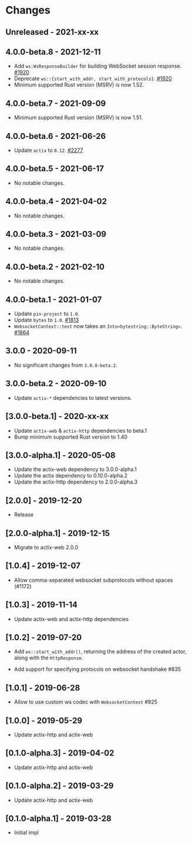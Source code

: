 # Changes

## Unreleased - 2021-xx-xx


## 4.0.0-beta.8 - 2021-12-11
* Add `ws:WsResponseBuilder` for building WebSocket session response. [#1920]
* Deprecate `ws::{start_with_addr, start_with_protocols}`. [#1920]
* Minimum supported Rust version (MSRV) is now 1.52.

[#1920]: https://github.com/actix/actix-web/pull/1920


## 4.0.0-beta.7 - 2021-09-09
* Minimum supported Rust version (MSRV) is now 1.51.


## 4.0.0-beta.6 - 2021-06-26
* Update `actix` to `0.12`. [#2277]

[#2277]: https://github.com/actix/actix-web/pull/2277


## 4.0.0-beta.5 - 2021-06-17
* No notable changes.


## 4.0.0-beta.4 - 2021-04-02
* No notable changes.


## 4.0.0-beta.3 - 2021-03-09
* No notable changes.


## 4.0.0-beta.2 - 2021-02-10
* No notable changes.


## 4.0.0-beta.1 - 2021-01-07
* Update `pin-project` to `1.0`.
* Update `bytes` to `1.0`. [#1813]
* `WebsocketContext::text` now takes an `Into<bytestring::ByteString>`. [#1864]

[#1813]: https://github.com/actix/actix-web/pull/1813
[#1864]: https://github.com/actix/actix-web/pull/1864


## 3.0.0 - 2020-09-11
* No significant changes from `3.0.0-beta.2`.


## 3.0.0-beta.2 - 2020-09-10
* Update `actix-*` dependencies to latest versions.


## [3.0.0-beta.1] - 2020-xx-xx
* Update `actix-web` & `actix-http` dependencies to beta.1
* Bump minimum supported Rust version to 1.40


## [3.0.0-alpha.1] - 2020-05-08
* Update the actix-web dependency to 3.0.0-alpha.1
* Update the actix dependency to 0.10.0-alpha.2
* Update the actix-http dependency to 2.0.0-alpha.3

## [2.0.0] - 2019-12-20

* Release

## [2.0.0-alpha.1] - 2019-12-15

* Migrate to actix-web 2.0.0

## [1.0.4] - 2019-12-07

* Allow comma-separated websocket subprotocols without spaces (#1172)

## [1.0.3] - 2019-11-14

* Update actix-web and actix-http dependencies

## [1.0.2] - 2019-07-20

* Add `ws::start_with_addr()`, returning the address of the created actor, along
  with the `HttpResponse`.

* Add support for specifying protocols on websocket handshake #835

## [1.0.1] - 2019-06-28

* Allow to use custom ws codec with `WebsocketContext` #925

## [1.0.0] - 2019-05-29

* Update actix-http and actix-web

## [0.1.0-alpha.3] - 2019-04-02

* Update actix-http and actix-web

## [0.1.0-alpha.2] - 2019-03-29

* Update actix-http and actix-web

## [0.1.0-alpha.1] - 2019-03-28

* Initial impl
